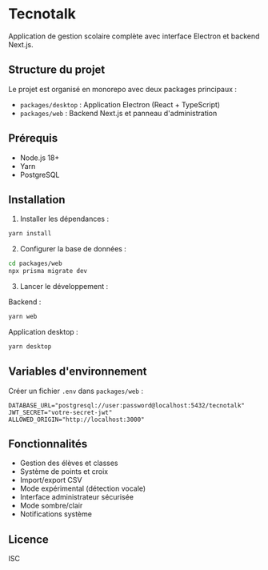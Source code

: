 # Tecnotalk

Application de gestion scolaire complète avec interface Electron et backend Next.js.

## Structure du projet

Le projet est organisé en monorepo avec deux packages principaux :

- `packages/desktop` : Application Electron (React + TypeScript)
- `packages/web` : Backend Next.js et panneau d'administration

## Prérequis

- Node.js 18+
- Yarn
- PostgreSQL

## Installation

1. Installer les dépendances :
```bash
yarn install
```

2. Configurer la base de données :
```bash
cd packages/web
npx prisma migrate dev
```

3. Lancer le développement :

Backend :
```bash
yarn web
```

Application desktop :
```bash
yarn desktop
```

## Variables d'environnement

Créer un fichier `.env` dans `packages/web` :

```env
DATABASE_URL="postgresql://user:password@localhost:5432/tecnotalk"
JWT_SECRET="votre-secret-jwt"
ALLOWED_ORIGIN="http://localhost:3000"
```

## Fonctionnalités

- Gestion des élèves et classes
- Système de points et croix
- Import/export CSV
- Mode expérimental (détection vocale)
- Interface administrateur sécurisée
- Mode sombre/clair
- Notifications système

## Licence

ISC